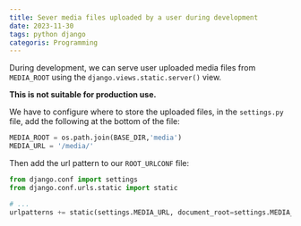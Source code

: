 ```yaml
---
title: Sever media files uploaded by a user during development
date: 2023-11-30
tags: python django
categoris: Programming
---
```


During development, we can serve user uploaded media files from `MEDIA_ROOT` using the `django.views.static.server()` view.

**This is not suitable for production use.**

We have to configure where to store the uploaded files, in the `settings.py` file, add the following at the bottom of the file:

```python
MEDIA_ROOT = os.path.join(BASE_DIR,'media')
MEDIA_URL = '/media/'
```

Then add the url pattern to our `ROOT_URLCONF` file:

```python
from django.conf import settings
from django.conf.urls.static import static

# ...
urlpatterns += static(settings.MEDIA_URL, document_root=settings.MEDIA_ROOT)
```